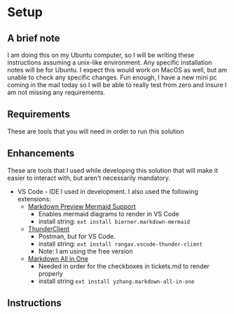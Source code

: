# Setup

## A brief note
I am doing this on my Ubuntu computer, so I will be writing these instructions assuming a unix-like environment. Any specific installation notes will be for Ubuntu. I expect this would work on MacOS as well, but am unable to check any specific changes. Fun enough, I have a new mini pc coming in the mail today so I will be able to really test from zero and insure I am not missing any requirements. 

## Requirements
These are tools that you will need in order to run this solution

## Enhancements
These are tools that I used while developing this solution that will make it easier to interact with, but aren't necessarily mandatory. 

- VS Code - IDE I used in development. I also used the following extensions:
  - [Markdown Preview Mermaid Support](https://marketplace.visualstudio.com/items?itemName=bierner.markdown-mermaid)
    - Enables mermaid diagrams to render in VS Code
    - install string: `ext install bierner.markdown-mermaid`
  - [ThunderClient](https://www.thunderclient.com/)
    - Postman, but for VS Code.
    - install string: `ext install rangav.vscode-thunder-client`
    - Note: I am using the free version 
  - [Markdown All in One](https://marketplace.visualstudio.com/items?itemName=yzhang.markdown-all-in-one)
    - Needed in order for the checkboxes in tickets.md to render properly
    - install string `ext install yzhang.markdown-all-in-one`

## Instructions